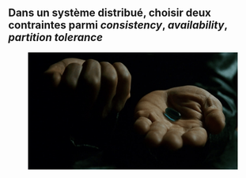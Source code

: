 ## Dans un système distribué, choisir deux contraintes parmi _consistency_, _availability_, _partition tolerance_

<figure>
    <img src="resources/choice.gif" alt="Choix"/>
</figure>
